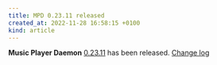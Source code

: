 ```yaml
---
title: MPD 0.23.11 released
created_at: 2022-11-28 16:58:15 +0100
kind: article
---
```


**Music Player Daemon** [0.23.11](/download/mpd/0.23/mpd-0.23.11.tar.xz) has been released.
[Change log](https://raw.githubusercontent.com/MusicPlayerDaemon/MPD/v0.23.11/NEWS)
